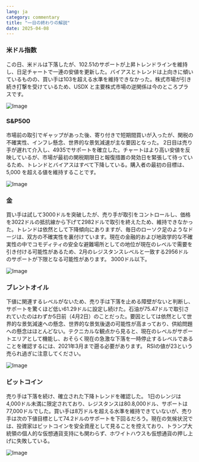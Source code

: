 ```yaml
---
lang: ja
category: commentary
title: "一日の終わりの解説"
date: 2025-04-08
---
```


### 米ドル指数

この日、米ドルは下落したが、102.51のサポートが上昇トレンドラインを維持し、日足チャートで一連の安値を更新した。バイアスとトレンドは上向きに傾いているものの、買い手は103を超える水準を維持できなかった。株式市場が引き続き打撃を受けているため、USDX と主要株式市場の逆関係は今のところプラスです。

![Image](https://markleighedu.github.io/img/Apr-2025/08-Apr-2025/usdindex.jpg)

### S&P500

市場前の取引でギャップがあった後、寄り付きで短期間買いが入ったが、関税の不確実性、インフレ懸念、世界的な景気減速が主な要因となった。  2日目は売り手が遅れて介入し、4935でサポートを確立した。チャートはより高い安値を反映しているが、市場が最初の関税期限日と報復措置の発効日を緊張して待っているため、トレンドとバイアスはすべて下降している。購入者の最初の目標は、5,000 を超える値を維持することです。

![Image](https://markleighedu.github.io/img/Apr-2025/08-Apr-2025/sp500.jpg)

### 金

買い手は試して3000ドルを突破したが、売り手が取引をコントロールし、価格を3022ドルの抵抗線から下げて2982ドルで取引を終えたため、維持できなかった。トレンドは依然として下降傾向にありますが、毎日のローソク足のようなドージは、双方の不確実性を裏付けています。現在の金融的および地政学的な不確実性の中でコモディティの安全な避難場所としての地位が現在のレベルで需要を引き付ける可能性があるため、2月のレジスタンスレベルと一致する2956ドルのサポートが下限となる可能性があります。 3000ドル以下。 

![Image](https://markleighedu.github.io/img/Apr-2025/08-Apr-2025/gold.jpg)

### ブレントオイル

下値に関連するレベルがないため、売り手は下落を止める障壁がないと判断し、サポートを驚くほど低い61.29ドルに設定し続けた。石油が75.47ドルで取引されていたのはわずか5日前（4月2日）のことだった。要因としては依然として世界的な景気減速への懸念、世界的な景気後退の可能性が高まっており、供給問題への懸念はほとんどない。テクニカルな観点から見ると、現在のレベルがサポートエリアとして機能し、おそらく現在の急激な下落を一時停止するレベルであることを確認するには、2021年3月まで遡る必要があります。 RSIの値が23という売られ過ぎに注意してください。

![Image](https://markleighedu.github.io/img/Apr-2025/08-Apr-2025/brentoil.jpg)

### ビットコイン

売り手は下落を続け、確立された下降トレンドを確認した。 1日のレンジは4,000ドル未満に限定されており、レジスタンスは80.8,000ドル、サポートは77,000ドルでした。買い手は8万ドルを超える水準を維持できていないが、売り手は次の下値目標として74.2ドルのサポートを下回るだろう。現在の気候状況では、投資家はビットコインを安全資産として見ることを控えており、トランプ大統領の個人的な仮想通貨支持にも関わらず、ホワイトハウスも仮想通貨の押し上げに失敗している。 

![Image](https://markleighedu.github.io/img/Apr-2025/08-Apr-2025/bitcoin.jpg)

